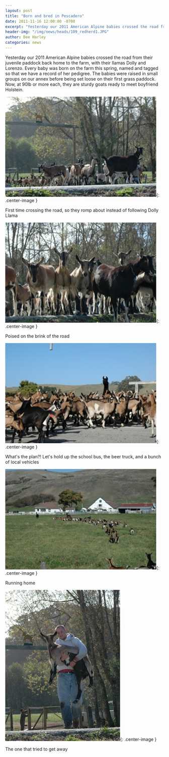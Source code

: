 ```yaml
---
layout: post
title: "Born and bred in Pescadero"
date: 2011-11-16 12:00:00 -0700
excerpt: "Yesterday our 2011 American Alpine babies crossed the road from their juvenile paddock back home to the farm, ..."
header-img: "/img/news/heads/109_redherd1.JPG"
author: Dee Harley
categories: news
---
```

Yesterday our 2011 American Alpine babies crossed the road from their
juvenile paddock back home to the farm, with their llamas Dolly and
Lorenzo. Every baby was born on the farm this spring, named and tagged
so that we have a record of her pedigree. The babies were raised in
small groups on our annex before being set loose on their first grass
paddock. Now, at 90lb or more each, they are sturdy goats ready to
meet boyfriend Holstein.

![image](/img/news/109_redherd1.JPG){: .center-image }

First time crossing the road, so they romp about instead of following
Dolly Llama

![image](/img/news/109_redherd2.JPG){: .center-image }

Poised on the brink of the road

![image](/img/news/109_redherd3.JPG){: .center-image }

What's the plan?! Let's hold up the school bus, the beer truck, and a
bunch of local vehicles

![image](/img/news/109_redherd4.JPG){: .center-image }

Running home

![image](/img/news/109_redherd5.JPG){: .center-image }

The one that tried to get away


